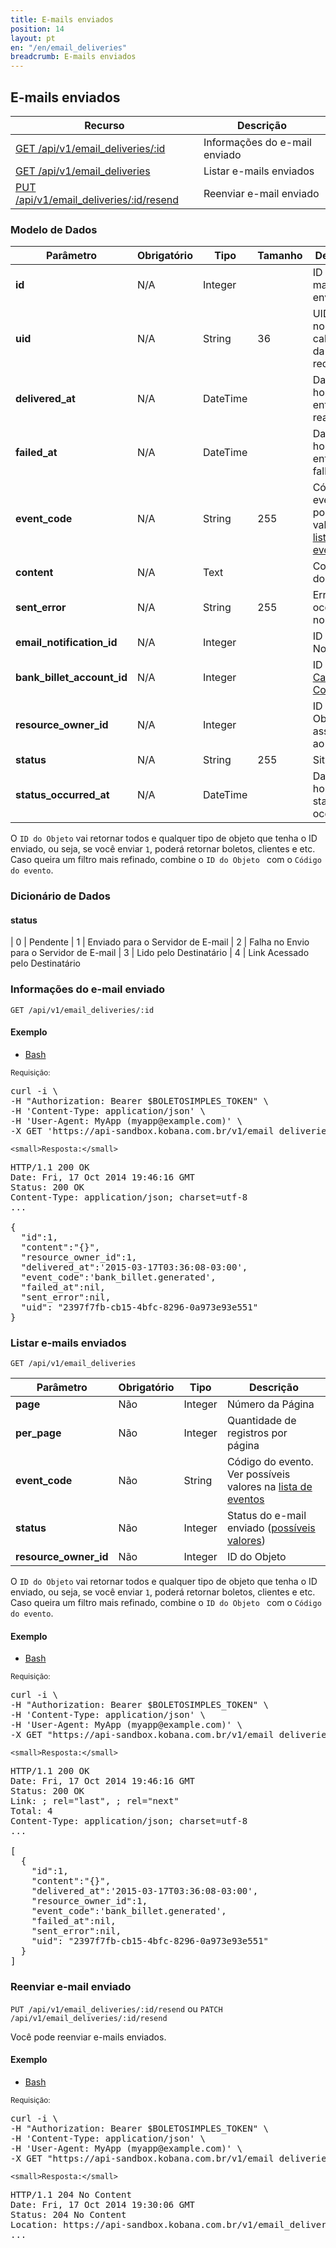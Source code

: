 ```yaml
---
title: E-mails enviados
position: 14
layout: pt
en: "/en/email_deliveries"
breadcrumb: E-mails enviados
---
```


## E-mails enviados

| Recurso                                                             | Descrição                     |
| ------------------------------------------------------------------- | ----------------------------- |
| [GET /api/v1/email_deliveries/:id](#informações-do-e-mail-enviado)  | Informações do e-mail enviado |
| [GET /api/v1/email_deliveries](#listar-e-mails-enviados)            | Listar e-mails enviados       |
| [PUT /api/v1/email_deliveries/:id/resend](#reenviar-e-mail-enviado) | Reenviar e-mail enviado       |

### Modelo de Dados

| Parâmetro                  | Obrigatório | Tipo     | Tamanho | Descrição                                                                       |
| -------------------------- | ----------- | -------- | ------- | ------------------------------------------------------------------------------- |
| **id**                     | N/A         | Integer  |         | ID do e-mail enviado                                                            |
| **uid**                    | N/A         | String   | 36      | UID usado no cabeçalho da requisição                                            |
| **delivered_at**           | N/A         | DateTime |         | Data e hora que a entrega foi realizada                                         |
| **failed_at**              | N/A         | DateTime |         | Data e hora que a entrega falhou                                                |
| **event_code**             | N/A         | String   | 255     | Código do evento. Ver possíveis valores na [lista de eventos](/webhooks/events) |
| **content**                | N/A         | Text     |         | Conteúdo do email                                                               |
| **sent_error**             | N/A         | String   | 255     | Erro ocorrido no envio                                                          |
| **email_notification_id**  | N/A         | Integer  |         | ID da Notificação                                                               |
| **bank_billet_account_id** | N/A         | Integer  |         | ID da [Carteira de Cobrança](/reference/v1/bank_billet_accounts/).              |
| **resource_owner_id**      | N/A         | Integer  |         | ID do Objeto associado ao evento                                                |
| **status**                 | N/A         | String   | 255     | Situação                                                                        |
| **status_occurred_at**     | N/A         | DateTime |         | Data e hora que o status ocorreu                                                |

O `ID do Objeto` vai retornar todos e qualquer tipo de objeto que tenha o ID enviado, ou seja, se você enviar `1`, poderá retornar boletos, clientes e etc. Caso queira um filtro mais refinado, combine o `ID do Objeto ` com o `Código do evento`.

### Dicionário de Dados

#### status

| 0 | Pendente
| 1 | Enviado para o Servidor de E-mail
| 2 | Falha no Envio para o Servidor de E-mail
| 3 | Lido pelo Destinatário
| 4 | Link Acessado pelo Destinatário

### Informações do e-mail enviado

`GET /api/v1/email_deliveries/:id`

#### Exemplo

<ul class="nav nav-tabs" role="tablist">
  <li class="active"><a href="#bash3" role="tab" data-toggle="tab">Bash</a></li>
  <!--li><a href="#ruby3" role="tab" data-toggle="tab">Ruby</a></li>
  <li><a href="#php3" role="tab" data-toggle="tab">PHP</a></li-->
</ul>

<div class="tab-content">
  <div class="tab-pane active" id="bash3">
    <small>Requisição:</small>

<pre class="bash">
curl -i \
-H "Authorization: Bearer $BOLETOSIMPLES_TOKEN" \
-H 'Content-Type: application/json' \
-H 'User-Agent: MyApp (myapp@example.com)' \
-X GET 'https://api-sandbox.kobana.com.br/v1/email_deliveries/1'
</pre>

    <small>Resposta:</small>

<pre class="http">
HTTP/1.1 200 OK
Date: Fri, 17 Oct 2014 19:46:16 GMT
Status: 200 OK
Content-Type: application/json; charset=utf-8
...

{
  "id":1,
  "content":"{}",
  "resource_owner_id":1,
  "delivered_at":'2015-03-17T03:36:08-03:00',
  "event_code":'bank_billet.generated',
  "failed_at":nil,
  "sent_error":nil,
  "uid": "2397f7fb-cb15-4bfc-8296-0a973e93e551"
}
</pre>
  </div>
  <!--div class="tab-pane" id="ruby3">
    <small>Requisição:</small>

<pre class="ruby">
@customer = BoletoSimples::Customer.find(67)
puts @customer.attributes
</pre>

    <small>Resposta:</small>

<pre class="ruby">
{
             "city_name" => "Rio de Janeiro",
           "person_name" => "Joao da Silva",
               "address" => "Rua quinhentos",
    "address_complement" => "Sala 4",
        "address_number" => "111",
         "mobile_number" => nil,
              "cnpj_cpf" => "782.661.177-64",
                 "email" => "cliente@bom.com",
          "neighborhood" => "bairro",
           "person_type" => "individual",
          "phone_number" => "2112123434",
               "zipcode" => "12312-123",
     "mobile_local_code" => nil,
                 "state" => "RJ",
       "created_via_api" => true,
                    "id" => 67
}
</pre>
  </div>
  <div class="tab-pane" id="php3">
    <small>Requisição:</small>

<pre class="php">
$customer = BoletoSimples\Customer::find(66);
print_r($customer->attributes());
</pre>

    <small>Resposta:</small>

<pre class="php">
Array
(
    [id] => 66
    [city_name] => Rio de Janeiro
    [person_name] => Joao da Silva
    [address] => Rua quinhentos
    [address_complement] => Sala 4
    [address_number] => 111
    [mobile_number] =>
    [cnpj_cpf] => 860.196.915-19
    [email] => cliente@example.com
    [neighborhood] => bairro
    [person_type] => individual
    [phone_number] => 2112123434
    [zipcode] => 12312-123
    [mobile_local_code] =>
    [state] => RJ
    [created_via_api] => 1
)
</pre>
  </div-->
</div>

### Listar e-mails enviados

`GET /api/v1/email_deliveries`

| Parâmetro             | Obrigatório | Tipo    | Descrição                                                                       |
| --------------------- | ----------- | ------- | ------------------------------------------------------------------------------- |
| **page**              | Não         | Integer | Número da Página                                                                |
| **per_page**          | Não         | Integer | Quantidade de registros por página                                              |
| **event_code**        | Não         | String  | Código do evento. Ver possíveis valores na [lista de eventos](/webhooks/events) |
| **status**            | Não         | Integer | Status do e-mail enviado ([possíveis valores](#status))                         |
| **resource_owner_id** | Não         | Integer | ID do Objeto                                                                    |

O `ID do Objeto` vai retornar todos e qualquer tipo de objeto que tenha o ID enviado, ou seja, se você enviar `1`, poderá retornar boletos, clientes e etc. Caso queira um filtro mais refinado, combine o `ID do Objeto ` com o `Código do evento`.

#### Exemplo

<ul class="nav nav-tabs" role="tablist">
  <li class="active"><a href="#bash4" role="tab" data-toggle="tab">Bash</a></li>
  <!--li><a href="#ruby4" role="tab" data-toggle="tab">Ruby</a></li>
  <li><a href="#php4" role="tab" data-toggle="tab">PHP</a></li-->
</ul>

<div class="tab-content">
  <div class="tab-pane active" id="bash4">
    <small>Requisição:</small>

<pre class="bash">
curl -i \
-H "Authorization: Bearer $BOLETOSIMPLES_TOKEN" \
-H 'Content-Type: application/json' \
-H 'User-Agent: MyApp (myapp@example.com)' \
-X GET "https://api-sandbox.kobana.com.br/v1/email_deliveries?page=1&per_page=2"
</pre>

    <small>Resposta:</small>

<pre class="http">
HTTP/1.1 200 OK
Date: Fri, 17 Oct 2014 19:46:16 GMT
Status: 200 OK
Link: <https://api-sandbox.kobana.com.br/v1/email_deliveries?page=2&per_page=2>; rel="last", <https://api-sandbox.kobana.com.br/v1/email_deliveries?page=2&per_page=2>; rel="next"
Total: 4
Content-Type: application/json; charset=utf-8
...

[
  {
    "id":1,
    "content":"{}",
    "delivered_at":'2015-03-17T03:36:08-03:00',
    "resource_owner_id":1,
    "event_code":'bank_billet.generated',
    "failed_at":nil,
    "sent_error":nil,
    "uid": "2397f7fb-cb15-4bfc-8296-0a973e93e551"
  }
]
</pre>
  </div>
  <!--div class="tab-pane" id="ruby4">
    <small>Requisição:</small>

<pre class="ruby">
@transactions = BoletoSimples::Transaction.all(page: 1, per_page: 2)
puts "Transações Retornadas: #{@transactions.count}"
puts "Total: #{BoletoSimples.last_request.total}"
puts "Primeira Página: #{BoletoSimples.last_request.links[:first]}"
puts "Página Anterior: #{BoletoSimples.last_request.links[:prev]}"
puts "Próxima Página: #{BoletoSimples.last_request.links[:next]}"
puts "Última Página: #{BoletoSimples.last_request.links[:last]}"
</pre>

    <small>Resposta:</small>

<pre class="http">
Transações Retornadas: 2
Total: 4
Primeira Página:
Página Anterior:
Próxima Página: https://api-sandbox.kobana.com.br/v1/transactions?page=2&per_page=2
Última Página: https://api-sandbox.kobana.com.br/v1/transactions?page=2&per_page=2
</pre>
  </div>
  <div class="tab-pane" id="php4">
    <small>Requisição:</small>

<pre class="php">
$transactions = BoletoSimples\Transaction::all(['page' => 1, 'per_page' => 2]);
echo "Transações Retornadas: " . sizeof($transactions) . "\n";
echo "Total: " . BoletoSimples::$last_request->total . "\n";
echo "Primeira Página: " . BoletoSimples::$last_request->links['first'] . "\n";
echo "Página Anterior: " . BoletoSimples::$last_request->links['prev'] . "\n";
echo "Próxima Página: " . BoletoSimples::$last_request->links['next'] . "\n";
echo "Última Página: " . BoletoSimples::$last_request->links['last'] . "\n";
</pre>

    <small>Resposta:</small>

<pre class="http">
Transações Retornadas: 2
Total: 4
Primeira Página:
Página Anterior:
Próxima Página: https://api-sandbox.kobana.com.br/v1/transactions?page=2&per_page=2
Última Página: https://api-sandbox.kobana.com.br/v1/transactions?page=2&per_page=2
</pre>
  </div-->
</div>

### Reenviar e-mail enviado

`PUT /api/v1/email_deliveries/:id/resend` ou `PATCH /api/v1/email_deliveries/:id/resend`

Você pode reenviar e-mails enviados.

#### Exemplo

<ul class="nav nav-tabs" role="tablist">
  <li class="active"><a href="#bash4" role="tab" data-toggle="tab">Bash</a></li>
  <!--li><a href="#ruby4" role="tab" data-toggle="tab">Ruby</a></li>
  <li><a href="#php4" role="tab" data-toggle="tab">PHP</a></li-->
</ul>

<div class="tab-content">
  <div class="tab-pane active" id="bash4">
    <small>Requisição:</small>

<pre class="bash">
curl -i \
-H "Authorization: Bearer $BOLETOSIMPLES_TOKEN" \
-H 'Content-Type: application/json' \
-H 'User-Agent: MyApp (myapp@example.com)' \
-X GET "https://api-sandbox.kobana.com.br/v1/email_deliveries/1/resend"
</pre>

    <small>Resposta:</small>

<pre class="http">
HTTP/1.1 204 No Content
Date: Fri, 17 Oct 2014 19:30:06 GMT
Status: 204 No Content
Location: https://api-sandbox.kobana.com.br/v1/email_deliveries/1
...

</pre>
  </div>
